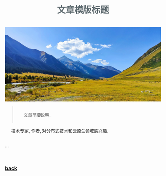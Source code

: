 <iframe src="../detail-header.html" title="Github of Anigkus" style="height:0px,widht:0px;display:none" id="kusifreamheader"></iframe>

<h1 style="color:#606c71;text-align:center;" id="h1">文章模版标题</h1><br/>

[<h1 style="color:#606c71;text-align:center;" >Anigkus github article template title</h1><br/>]:#

<center>
<img src="../assets/images/figure-1.jpeg" alt="Anigkus github article template title" title="Github of Anigkus" >
</center>

> <br/>&nbsp;&nbsp;&nbsp;&nbsp; 文章简要说明.<br/>
> <br/>

[> <br/>&nbsp;&nbsp;&nbsp;&nbsp; Some general notes on article.<br/>]:#
[> <br/>]:#

&nbsp;&nbsp;&nbsp;&nbsp; 技术专家, 作者, 对分布式技术和云原生领域感兴趣.<br/><br/>

[&nbsp;&nbsp;&nbsp;&nbsp; Technologist, Author, Interested in Distributed Technology and Cloud Native Fields.<br/><br/>]:#

...


<br>

### [back](./)
